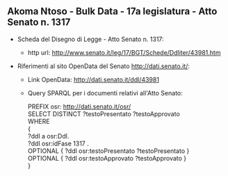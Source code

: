 ## Akoma Ntoso - Bulk Data - 17a legislatura - Atto Senato n. 1317 ##

* Scheda del Disegno di Legge - Atto Senato n. 1317:
	* http url: http://www.senato.it/leg/17/BGT/Schede/Ddliter/43981.htm

* Riferimenti al sito OpenData del Senato http://dati.senato.it/:
	* Link OpenData: http://dati.senato.it/ddl/43981
	* Query SPARQL per i documenti relativi all'Atto Senato:

        PREFIX osr: <http://dati.senato.it/osr/>  
		SELECT DISTINCT ?testoPresentato ?testoApprovato  
		WHERE  
		{  
		    ?ddl a osr:Ddl.  
		    ?ddl osr:idFase 1317 .  
		    OPTIONAL { ?ddl osr:testoPresentato ?testoPresentato }  
		    OPTIONAL { ?ddl osr:testoApprovato ?testoApprovato }  
		}
		